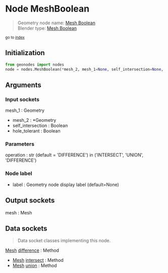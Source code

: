
# Node MeshBoolean

> Geometry node name: [Mesh Boolean](https://docs.blender.org/manual/en/latest/modeling/geometry_nodes/material/mesh_boolean.html)<br>
  Blender type: [Mesh Boolean](https://docs.blender.org/api/current/bpy.types.GeometryNodeMeshBoolean.html)
  
<sub>go to [index](/docs/index.md)</sub>

## Initialization

```python
from geonodes import nodes
node = nodes.MeshBoolean(*mesh_2, mesh_1=None, self_intersection=None, hole_tolerant=None, operation='DIFFERENCE', label=None)
```



## Arguments


### Input sockets

mesh_1 : Geometry
- mesh_2 : *Geometry
- self_intersection : Boolean
- hole_tolerant : Boolean

### Parameters

operation : str (default = 'DIFFERENCE') in ('INTERSECT', 'UNION', 'DIFFERENCE')

### Node label

- label : Geometry node display label (default=None)

## Output sockets

mesh : Mesh

## Data sockets

> Data socket classes implementing this node.
  
[Mesh](/docs/sockets/Mesh.md) [difference](/docs/sockets/Mesh.md#difference) : Method
- [Mesh](/docs/sockets/Mesh.md) [intersect](/docs/sockets/Mesh.md#intersect) : Method
- [Mesh](/docs/sockets/Mesh.md) [union](/docs/sockets/Mesh.md#union) : Method
  
